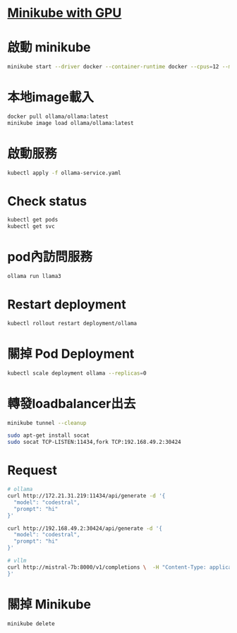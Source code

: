 # [Minikube with GPU](https://minikube.sigs.k8s.io/docs/tutorials/nvidia/)

# 啟動 minikube
```bash
minikube start --driver docker --container-runtime docker --cpus=12 --memory=48g --gpus all
```

# 本地image載入
```bash
docker pull ollama/ollama:latest
minikube image load ollama/ollama:latest
```

# 啟動服務
```bash
kubectl apply -f ollama-service.yaml
```

# Check status
```bash
kubectl get pods
kubectl get svc
```

# pod內訪問服務
```bash
ollama run llama3
```

# Restart deployment
```bash
kubectl rollout restart deployment/ollama
```

# 關掉 Pod Deployment
```bash
kubectl scale deployment ollama --replicas=0
```


# 轉發loadbalancer出去
```bash
minikube tunnel --cleanup

sudo apt-get install socat
sudo socat TCP-LISTEN:11434,fork TCP:192.168.49.2:30424
```

# Request
```bash
# ollama
curl http://172.21.31.219:11434/api/generate -d '{
  "model": "codestral",
  "prompt": "hi"
}'

curl http://192.168.49.2:30424/api/generate -d '{
  "model": "codestral",
  "prompt": "hi"
}'

# vllm
curl http://mistral-7b:8000/v1/completions \  -H "Content-Type: application/json" \  -d '{        "model": "mistralai/Mistral-7B-Instruct-v0.3",        "prompt": "San Francisco is a",        "max_tokens": 7,        "temperature": 0      
}'
```


# 關掉 Minikube
```bash
minikube delete
```
